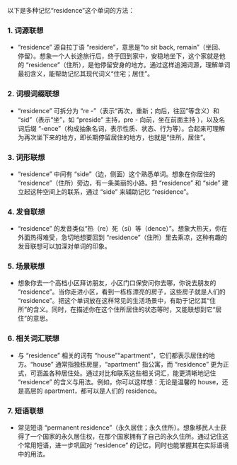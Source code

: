 以下是多种记忆“residence”这个单词的方法：
### 1. 词源联想
 - “residence” 源自拉丁语 “residere”，意思是“to sit back, remain”（坐回、停留）。想象一个人长途旅行后，终于回到家中，安稳地坐下，这个家就是他的 “residence”（住所），是他停留安身的地方。通过这样追溯词源，理解单词最初含义，能帮助记忆其现代词义“住宅；居住”。 
### 2. 词根词缀联想
 - “residence” 可拆分为 “re -”（表示“再次，重新；向后，往回”等含义）和 “sid”（表示“坐”，如 “preside” 主持，pre - 向前，坐在前面主持 ），以及名词后缀 “-ence”（构成抽象名词，表示性质、状态、行为等）。合起来可理解为再次坐下来的地方，即长期停留居住的地方，也就是“住所，居住”。 
### 3. 词形联想
 - “residence” 中间有 “side”（边，侧面）这个熟悉单词。想象在你居住的 “residence”（住所）旁边，有一条美丽的小路。把 “residence” 和 “side” 建立起这种空间上的联系，通过 “side” 来辅助记忆 “residence”。 
### 4. 发音联想
 - “residence” 的发音类似“热（re）死（si）等（dence）”。想象大热天，你在外面热得难受，急切地想要回到 “residence”（住所）里去乘凉，这种有趣的发音联想可以加深对单词的印象。 
### 5. 场景联想
 - 想象你去一个高档小区拜访朋友，小区门口保安问你去哪，你说去朋友的 “residence”。当你走进小区，看到一栋栋漂亮的房子，这些房子就是人们的 “residence”。把这个单词放在这样常见的生活场景中，有助于记忆其“住所”的含义。同时，在描述你在这个住所居住的状态等时，又能联想到它“居住”的意思。 
### 6. 相关词汇联想
 - 与 “residence” 相关的词有 “house”“apartment”，它们都表示居住的地方。“house” 通常指独栋房屋，“apartment” 指公寓，而 “residence” 更为正式，可涵盖各种居住处。通过对比和联系这些相关词汇，能更清晰地记住 “residence” 的含义与用法。例如，你可以这样想：无论是温馨的 house，还是高层的 apartment，都可以是人们的 residence。 
### 7. 短语联想
 - 常见短语 “permanent residence”（永久居住；永久住所）。想象移民人士获得了一个国家的永久居住权，在那个国家拥有了自己的永久住所。通过记住这个常用短语，进一步巩固对 “residence” 的记忆，同时也能掌握其在实际语境中的用法。 